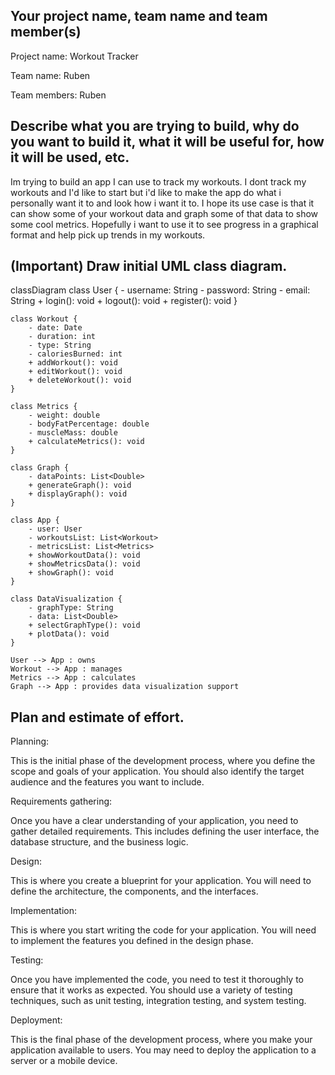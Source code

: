## Your project name, team name and team member(s) 

Project name: Workout Tracker 

Team name: Ruben

Team members: Ruben

## Describe what you are trying to build, why do you want to build it, what it will be useful for, how it will be used, etc. 

Im trying to build an app I can use to track my workouts. I dont track my workouts and I'd like to start but i'd like to make the app do what i personally want it to and look how i want it to. I hope its use case is that it can show some of your workout data and graph some of that data to show some cool metrics. Hopefully i want to use it to see progress in a graphical format and help pick up trends in my workouts.

## (Important) Draw initial UML class diagram.
classDiagram
    class User {
        - username: String
        - password: String
        - email: String
        + login(): void
        + logout(): void
        + register(): void
    }

    class Workout {
        - date: Date
        - duration: int
        - type: String
        - caloriesBurned: int
        + addWorkout(): void
        + editWorkout(): void
        + deleteWorkout(): void
    }

    class Metrics {
        - weight: double
        - bodyFatPercentage: double
        - muscleMass: double
        + calculateMetrics(): void
    }

    class Graph {
        - dataPoints: List<Double>
        + generateGraph(): void
        + displayGraph(): void
    }

    class App {
        - user: User
        - workoutsList: List<Workout>
        - metricsList: List<Metrics>
        + showWorkoutData(): void
        + showMetricsData(): void
        + showGraph(): void
    }

    class DataVisualization {
        - graphType: String
        - data: List<Double>
        + selectGraphType(): void
        + plotData(): void
    }

    User --> App : owns
    Workout --> App : manages
    Metrics --> App : calculates
    Graph --> App : provides data visualization support

## Plan and estimate of effort.

Planning:

This is the initial phase of the development process, where you define the scope and goals of your application. You should also identify the target audience and the features you want to include.



Requirements gathering:

Once you have a clear understanding of your application, you need to gather detailed requirements. This includes defining the user interface, the database structure, and the business logic.

Design:

This is where you create a blueprint for your application. You will need to define the architecture, the components, and the interfaces.

Implementation:

This is where you start writing the code for your application. You will need to implement the features you defined in the design phase.

Testing:

Once you have implemented the code, you need to test it thoroughly to ensure that it works as expected. You should use a variety of testing techniques, such as unit testing, integration testing, and system testing.

Deployment:

This is the final phase of the development process, where you make your application available to users. You may need to deploy the application to a server or a mobile device.